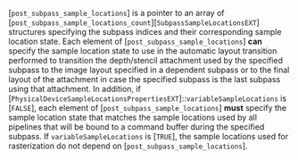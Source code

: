 [`post_subpass_sample_locations`] is a pointer to an array of
[`post_subpass_sample_locations_count`][`SubpassSampleLocationsEXT`]
structures specifying the subpass indices and their corresponding sample
location state.
Each element of [`post_subpass_sample_locations`] **can**  specify the
sample location state to use in the automatic layout transition
performed to transition the depth/stencil attachment used by the
specified subpass to the image layout specified in a dependent subpass
or to the final layout of the attachment in case the specified subpass
is the last subpass using that attachment.
In addition, if
[`PhysicalDeviceSampleLocationsPropertiesEXT`]::`variableSampleLocations`
is [`FALSE`], each element of [`post_subpass_sample_locations`] **must**  specify the sample location state that matches the sample
locations used by all pipelines that will be bound to a command buffer
during the specified subpass.
If `variableSampleLocations` is [`TRUE`], the sample locations
used for rasterization do not depend on
[`post_subpass_sample_locations`].